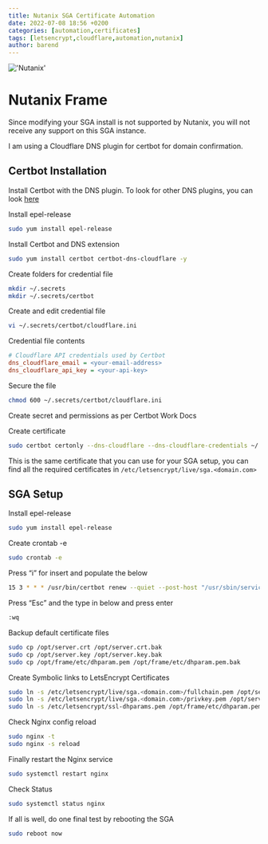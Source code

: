 ```yaml
---
title: Nutanix SGA Certificate Automation
date: 2022-07-08 18:56 +0200
categories: [automation,certificates]
tags: [letsencrypt,cloudflare,automation,nutanix]
author: barend
---
```


!['Nutanix'](https://download.logo.wine/logo/Nutanix/Nutanix-Logo.wine.png)

# Nutanix Frame

Since modifying your SGA install is not supported by Nutanix, you will not receive any support on this SGA instance. 

I am using a Cloudflare DNS plugin for certbot for domain confirmation. 

## Certbot Installation

Install Certbot with the DNS plugin. To look for other DNS plugins, you can look [here](https://eff-certbot.readthedocs.io/en/stable/using.html#dns-plugins)

Install epel-release
```bash
sudo yum install epel-release
```

Install Certbot and DNS extension
```bash
sudo yum install certbot certbot-dns-cloudflare -y
```

Create folders for credential file
```bash
mkdir ~/.secrets
mkdir ~/.secrets/certbot
```

Create and edit credential file
```bash
vi ~/.secrets/certbot/cloudflare.ini
```

Credential file contents
```ini
# Cloudflare API credentials used by Certbot
dns_cloudflare_email = <your-email-address>
dns_cloudflare_api_key = <your-api-key>
```

Secure the file
```bash
chmod 600 ~/.secrets/certbot/cloudflare.ini
```

Create secret and permissions as per Certbot Work Docs

Create certificate
```bash
sudo certbot certonly --dns-cloudflare --dns-cloudflare-credentials ~/.secrets/certbot/cloudflare.ini -d sga.<domain.com> -d *.sga.<domain.com>
```

This is the same certificate that you can use for your SGA setup, you can find all the required certificates in `/etc/letsencrypt/live/sga.<domain.com>`

## SGA Setup
Install epel-release
```bash
sudo yum install epel-release
```

Create crontab -e
```bash
sudo crontab -e
```

Press “i” for insert and populate the below
```bash
15 3 * * * /usr/bin/certbot renew --quiet --post-host "/usr/sbin/service nginx reload" > /dev/null 2>&1
```
Press “Esc” and the type in below and press enter
```bash
:wq
```

Backup default certificate files
```bash
sudo cp /opt/server.crt /opt/server.crt.bak
sudo cp /opt/server.key /opt/server.key.bak
sudo cp /opt/frame/etc/dhparam.pem /opt/frame/etc/dhparam.pem.bak
```

Create Symbolic links to LetsEncrypt Certificates
```bash
sudo ln -s /etc/letsencrypt/live/sga.<domain.com>/fullchain.pem /opt/server.crt
sudo ln -s /etc/letsencrypt/live/sga.<domain.com>/privkey.pem /opt/server.key
sudo ln -s /etc/letsencrypt/ssl-dhparams.pem /opt/frame/etc/dhparam.pem
```

Check Nginx config reload
```bash
sudo nginx -t
sudo nginx -s reload
```

Finally restart the Nginx service
```bash
sudo systemctl restart nginx
```

Check Status
```bash
sudo systemctl status nginx
```

If all is well, do one final test by rebooting the SGA
```bash
sudo reboot now
```

